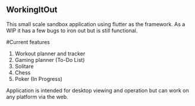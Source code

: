 ## WorkingItOut

This small scale sandbox application using flutter as the framework. As a WIP it has a few bugs to iron out but is still functional.

#Current features
1. Workout planner and tracker
2. Gaming planner (To-Do List)
3. Solitare
4. Chess
5. Poker (In Progress)

Application is intended for desktop viewing and operation but can work on any platform via the web.
